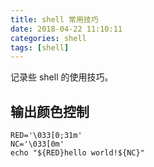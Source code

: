 ```yaml
---
title: shell 常用技巧
date: 2018-04-22 11:10:11
categories: shell
tags: [shell]
---
```


记录些 shell 的使用技巧。

<!-- more -->

## 输出颜色控制

```
RED='\033[0;31m'
NC='\033[0m'
echo "${RED}hello world!${NC}"
```

